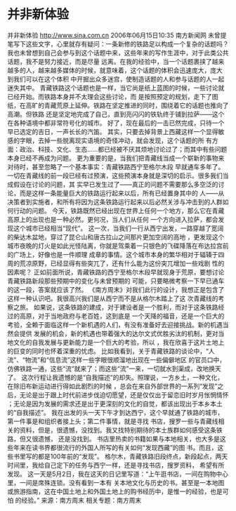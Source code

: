 # 并非新体验

并非新体验
http://www.sina.com.cn 2006年06月15日10:35 南方新闻网
未曾提笔写下这些文字，心里就存有疑问：一条新修的铁路足以构成一个复杂的话题吗？
我也未曾想到自己会参与到这个话题中来，这些年来的写作生涯中，对于此类公共话题，我不是努力接近，而是尽量 远离。在我的经验中，当一个话题裹挟了越来越多的人，越来越多媒体的时候，就意味着，这个话题的体积会迅速庞大，庞大 到我们可以在这个体积
中开掘出众多迷宫，使制造话题的人和参与话题的人一起迷失其中。
青藏铁路这个话题也是一样，当它尚是纸上蓝图的时候，一些讨论就已经开始。而铁路本身并不太理会这些讨论，而 是按照预定的规划，走下了图纸，在高旷的青藏荒原上延伸。铁路在坚定推进的同时，围绕着它的话题也推向了高潮。但铁路 还是坚定地完成了自己，直到亮闪闪的铁轨终于铺到拉萨——这个在各种语境中都非常符号化的城市。
好了，现在最后的一击已然完成，只待一个早已选定的吉日，一声长长的汽笛。
其实，只要去掉背景上西藏这样一个显得敏感的字眼，去掉一些脱离现实语境的奇怪冲动，就会发现，这个话题的所 有方面：政治、科技、文化、生态……都已经被不厌其烦地讨论过了；而其中有些问题本身已经不再成为问题。
更为重要的是，当我们把青藏线当成一个崭新的事物来对待时，甚至忽略了一个基本事实：青藏铁路西宁至格尔木段 早就通车多年了。一切在青藏线的前一段已经有过预演，这些预演本身就是深切的启示。很多我们当成假设在讨论的问题，其 实早已发生过了——真正的问题不需要那么多空泛的讨论，而是这样一条能量巨大的铁路运行起来以后，所有已经置身其中的 人——从决策者到实施者，和所有将因为这条铁路运行起来以后必然关涉与冲击到的人群如何行动的问题。
今天，铁路既然已经出现在世界上任何一个地方，那么它在青藏高原上的出现也是一种必然。更何况，当人们从任何 一个方向进入拉萨，都会发现这个城市已经相当“现代”。
这一次，当我们一行从西宁出发，一路穿越了宽阔的柴达木盆地，穿过了昆仑山和唐古拉山之间那片更加空阔的高地 ，更发现这个城市夜晚的灯火是如此光怪陆离，你就是驾乘着一只银色的飞碟降落在布达拉宫前的广场上，好像也是一件顺理 成章的事情。这个城市本身的繁华相对于辐辏于四周的荒凉原野，已经显得有些突兀了，还有什么能为这份突兀增加一些戏剧 性的因素呢？
正如前面所说，青藏铁路的西宁至格尔木段早就现身于荒原，要想讨论青藏铁路新段那些预期中的变化与未曾预期的 可能，只要略微考察一下早已通车的这一段，答案就应该了然。
《南方周末》对我们此行的设计，我想正是包含了这样一种认识吧。我很高兴我们是从西宁而不是从格尔木踏上了这 次青藏线的考察之旅。
如果说，这条铁路的建成，对于建设者是一个胜利，而对于这条铁路经过的高原，对于当地政府与老百姓，这到底是 一个天降的福音，还是一个巨大的考验，全赖于面临这样一个新机遇的人们，有没有准备好去迎接挑战。新的机遇当然会提供 发展的机会，新的机遇也带着强大的达尔文式优胜劣汰的机制，更对当地文化的自我发展与更新能力是一个巨大的考验，所以 ，我在欣喜于这片土地上的巨变的同时也怀着深重的忧虑。
比如我看到，关于青藏铁路的谈论中，“人流”、“物流”和“信息流”这样一些字眼很顺溜地出现在一些偏僻地区 的官员口中，仿佛铁路一通，这些“流”就来了；而这些“流”一来，一切就水到渠成，改地换天了。
这次行程让我遗憾的是“自我描述”的却失。照理说，一方乡土，一种文化，在除旧布新运动进行得如此剧烈的时候 ，总会在来自外部世界的一系列“发现”之后，无论是出于跟上时代前进步伐迫切愿望，还是仅仅出于留恋旧时岁月怅惘情怀 ；无论是因为发展的需求还是出于更深刻的文化的自觉，都该出现出于本乡本土的“自我描述”。
我在出发的头一天下午才到达西宁，这个早就通了铁路的城市，第一件事是和组织者接上头；第二件事情，就是寻找 书店，搜罗一些与青藏线相关的资料，但是，很遗憾，没找到。我又找特别期待的本土族群如何感受这条铁路，但又很遗憾， 还是没找到。
书店里热卖的书籍如果与本地相关，也大多是这些年来在读书界都很流行的外国人所写的有关如何“发现西藏”的图 书。而且，这些书里写的都是100年前的“发现”。
格尔木，青藏铁路旧段终点，新段起点，两天时间里，我给自己定下的任务与西宁一样，还是寻找书店，搜罗资料， 希望有所发现。
这一天是5月2日，我在这天的日记里写道：“上午逛书店，一间在购物中心里，一间是席殊连锁。没有看到一本有 关本地文化与历史的书。甚至是一本地图或旅游指南，这在中国土地上和外国土地上的购书经历中，是惟一的经验，也是可怕 的经验。” 来源：南方周末
相关专题：南方周末 

